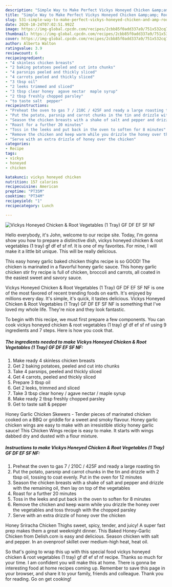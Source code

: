 ```yaml
---
description: "Simple Way to Make Perfect Vickys Honeyed Chicken &amp;amp; Root Vegetables (1 Tray) GF DF EF SF NF"
title: "Simple Way to Make Perfect Vickys Honeyed Chicken &amp;amp; Root Vegetables (1 Tray) GF DF EF SF NF"
slug: 531-simple-way-to-make-perfect-vickys-honeyed-chicken-and-amp-root-vegetables-1-tray-gf-df-ef-sf-nf
date: 2020-10-24T07:02:51.992Z
image: https://img-global.cpcdn.com/recipes/2cbb85f0add337a9/751x532cq70/vickys-honeyed-chicken-root-vegetables-1-tray-gf-df-ef-sf-nf-recipe-main-photo.jpg
thumbnail: https://img-global.cpcdn.com/recipes/2cbb85f0add337a9/751x532cq70/vickys-honeyed-chicken-root-vegetables-1-tray-gf-df-ef-sf-nf-recipe-main-photo.jpg
cover: https://img-global.cpcdn.com/recipes/2cbb85f0add337a9/751x532cq70/vickys-honeyed-chicken-root-vegetables-1-tray-gf-df-ef-sf-nf-recipe-main-photo.jpg
author: Alberta Walton
ratingvalue: 3.9
reviewcount: 6
recipeingredient:
- "4 skinless chicken breasts"
- "2 baking potatoes peeled and cut into chunks"
- "4 parsnips peeled and thickly sliced"
- "4 carrots peeled and thickly sliced"
- "3 tbsp oil"
- "2 leeks trimmed and sliced"
- "3 tbsp clear honey  agave nectar  maple syrup"
- "2 tbsp freshly chopped parsley"
- "to taste salt  pepper"
recipeinstructions:
- "Preheat the oven to gas 7 / 210C / 425F and ready a large roasting tin"
- "Put the potato, parsnip and carrot chunks in the tin and drizzle with 2 tbsp oil, tossing to coat evenly. Put in the oven for 12 minutes"
- "Season the chicken breasts with a shake of salt and pepper and drizzle with the remaining oil, then lay on top of the vegetables"
- "Roast for a further 20 minutes"
- "Toss in the leeks and put back in the oven to soften for 8 minutes"
- "Remove the chicken and keep warm while you drizzle the honey over the vegetables and toss through with the chopped parsley"
- "Serve with an extra drizzle of honey over the chicken"
categories:
- Recipe
tags:
- vickys
- honeyed
- chicken

katakunci: vickys honeyed chicken 
nutrition: 157 calories
recipecuisine: American
preptime: "PT35M"
cooktime: "PT34M"
recipeyield: "1"
recipecategory: Lunch

---
```



![Vickys Honeyed Chicken &amp; Root Vegetables (1 Tray) GF DF EF SF NF](https://img-global.cpcdn.com/recipes/2cbb85f0add337a9/751x532cq70/vickys-honeyed-chicken-root-vegetables-1-tray-gf-df-ef-sf-nf-recipe-main-photo.jpg)

Hello everybody, it's John, welcome to our recipe site. Today, I'm gonna show you how to prepare a distinctive dish, vickys honeyed chicken &amp; root vegetables (1 tray) gf df ef sf nf. It is one of my favorites. For mine, I will make it a little bit unique. This will be really delicious.

This easy honey garlic baked chicken thighs recipe is so GOOD! The chicken is marinated in a flavorful honey garlic sauce. This honey garlic chicken stir fry recipe is full of chicken, broccoli and carrots, all coated in the easiest sweet and savory sauce.

Vickys Honeyed Chicken &amp; Root Vegetables (1 Tray) GF DF EF SF NF is one of the most favored of recent trending foods on earth. It's enjoyed by millions every day. It's simple, it's quick, it tastes delicious. Vickys Honeyed Chicken &amp; Root Vegetables (1 Tray) GF DF EF SF NF is something that I've loved my whole life. They're nice and they look fantastic.


To begin with this recipe, we must first prepare a few components. You can cook vickys honeyed chicken &amp; root vegetables (1 tray) gf df ef sf nf using 9 ingredients and 7 steps. Here is how you cook that.

<!--inarticleads1-->

##### The ingredients needed to make Vickys Honeyed Chicken &amp; Root Vegetables (1 Tray) GF DF EF SF NF:

1. Make ready 4 skinless chicken breasts
1. Get 2 baking potatoes, peeled and cut into chunks
1. Take 4 parsnips, peeled and thickly sliced
1. Get 4 carrots, peeled and thickly sliced
1. Prepare 3 tbsp oil
1. Get 2 leeks, trimmed and sliced
1. Take 3 tbsp clear honey / agave nectar / maple syrup
1. Make ready 2 tbsp freshly chopped parsley
1. Get to taste salt &amp; pepper


Honey Garlic Chicken Skewers - Tender pieces of marinated chicken cooked on a BBQ or griddle for a sweet and smoky flavour. Honey garlic chicken wings are easy to make with an irresistible sticky honey garlic sauce! This Chicken Wings recipe is easy to make. It starts with wings dabbed dry and dusted with a flour mixture. 

<!--inarticleads2-->

##### Instructions to make Vickys Honeyed Chicken &amp; Root Vegetables (1 Tray) GF DF EF SF NF:

1. Preheat the oven to gas 7 / 210C / 425F and ready a large roasting tin
1. Put the potato, parsnip and carrot chunks in the tin and drizzle with 2 tbsp oil, tossing to coat evenly. Put in the oven for 12 minutes
1. Season the chicken breasts with a shake of salt and pepper and drizzle with the remaining oil, then lay on top of the vegetables
1. Roast for a further 20 minutes
1. Toss in the leeks and put back in the oven to soften for 8 minutes
1. Remove the chicken and keep warm while you drizzle the honey over the vegetables and toss through with the chopped parsley
1. Serve with an extra drizzle of honey over the chicken


Honey Sriracha Chicken Thighs sweet, spicy, tender, and juicy! A super fast prep makes them a great weeknight dinner. This Baked Honey-Garlic Chicken from Delish.com is easy and delicious. Season chicken with salt and pepper. In an ovenproof skillet over medium-high heat, heat oil. 

So that's going to wrap this up with this special food vickys honeyed chicken &amp; root vegetables (1 tray) gf df ef sf nf recipe. Thanks so much for your time. I am confident you will make this at home. There is gonna be interesting food at home recipes coming up. Remember to save this page in your browser, and share it to your family, friends and colleague. Thank you for reading. Go on get cooking!
